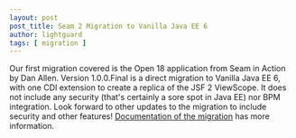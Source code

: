 ```yaml
---
layout: post
post_title: Seam 2 Migration to Vanilla Java EE 6
author: lightguard
tags: [ migration ]
---
```


Our first migration covered is the Open 18 application from Seam in Action by
Dan Allen. Version 1.0.0.Final is a direct migration to Vanilla Java EE 6, with
one CDI extension to create a replica of the JSF 2 ViewScope. It does not
include any security (that's certainly a sore spot in Java EE) nor BPM
integration. Look forward to other updates to the migration to include security
and other features! [Documentation of the migration](#{site.base_url}/migrations/seam2/open18_migration/) 
has more information.


